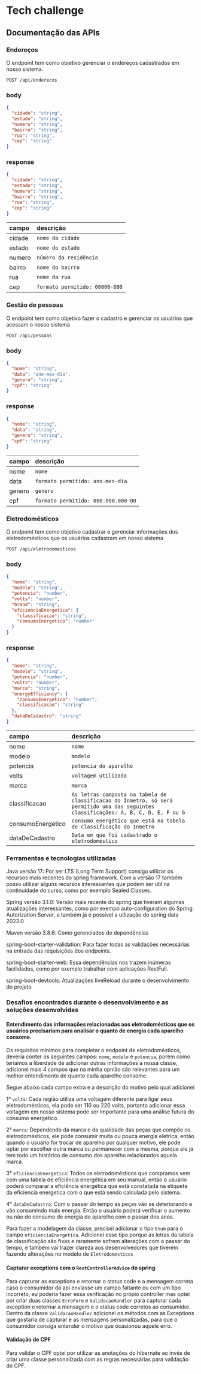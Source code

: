 # Tech challenge

## Documentação das APIs

### Endereços
O endpoint tem como objetivo gerenciar o endereços cadastrados em nosso sistema. 

```http
POST /api/enderecos
```

### body

```json
{
  "cidade": "string",
  "estado": "string",
  "numero": "string",
  "bairro": "string",
  "rua": "string",
  "cep": "string"
}
```

### response

```json
{
  "cidade": "string",
  "estado": "string",
  "numero": "string",
  "bairro": "string",
  "rua": "string",
  "cep": "string"
}
```

| campo | descrição |
| :--- | :--- |
| cidade | `nome da cidade` |
| estado | `nome do estado` |
| numero | `número da residência` |
| bairro | `nome do bairro` |
| rua | `nome da rua` |
| cep | `formato permitido: 00000-000` |

### Gestão de pessoas
O endpoint tem como objetivo fazer o cadastro e gerenciar os usuários que acessam o nosso sistema

```http
POST /api/pessoas
```
### body

```json
{
  "nome": "string",
  "data": "ano-mes-dia",
  "genero": "string",
  "cpf": "string"
}
```

### response
```json
{
  "nome": "string",
  "data": "string",
  "genero": "string",
  "cpf": "string"
}
```

| campo | descrição |
| :--- | :--- |
| nome | `nome` |
| data | `formato permitido: ano-mes-dia` |
| genero | `genero` |
| cpf | `formato permitido: 000.000.000-00` |

### Eletrodomésticos
O endpoint tem como objetivo cadastrar e gerenciar informações dos eletrodomésticos que os usuários cadastram em nosso sistema

```http
POST /api/eletrodomesticos
```

### body
```json
{
  "nome": "string",
  "modelo": "string",
  "potencia": "number",
  "volts": "number",
  "brand": "string",
  "eficienciaEnergetica": {
    "classificacao": "string",
    "comsumoEnergetico": "number"
  }
}
```

### response
```json
{
  "nome": "string",
  "modelo": "string",
  "potencia": "number",
  "volts": "number",
  "marca": "string",
  "energyEfficiency": {
    "consumoEnergetico": "number",
    "classificacao": "string"
  },
  "dataDeCadastro": "string"
}
```

| campo | descrição |
| :--- | :--- |
| nome | `nome` |
| modelo | `modelo` |
| potencia | `potencia do aparelho` |
| volts | `voltagem utilizada` |
| marca | `marca` |
| classificacao | `As letras composta na tabela de classificacao do Inmetro, só será permitido uma das seguintes classificações: A, B, C, D, E, F ou G` |
| consumoEnergetico | `consumo energético que está na tabela de classificação do Inmetro` |
| dataDeCadastro | `Data em que foi cadastrado o eletrodoméstico` | 


### Ferramentas e tecnologias utilizadas
Java versão 17: Por ser LTS (Long Term Support) consigo utilizar os recursos mais recentes do spring framework. Com a versão 17 também posso utilizar 
alguns recursos interessantes que podem ser util na continuidade do curso, como por exemplo Sealed Classes.

Spring versão 3.1.0: Versão mais recente do spring que tiveram algumas atualizações interessantes, como por exempo auto-configuration do Spring Autorization Server, 
e também já é possível a utlização do spring data 2023.0

Maven versão 3.8.6: Como gerenciados de dependências

spring-boot-starter-validation: Para fazer todas as validações necessárias na entrada das requisições dos endpoints.

spring-boot-starter-web: Essa dependências nos trazem inúmeras facilidades, como por exemplo trabalhar com aplicações RestFull.

spring-boot-devtools: Atualizações liveReload durante o desenvolvimento do projeto


### Desafios encontrados durante o desenvolvimento e as soluções desenvolvidas

#### Entendimento das informações relacionadas aos eletrodomésticos que os usuários precisariam para analisar o quanto de energia cada aparelho consome.

Os requisitos mínimos para completar o endpoint de eletrodomésticos, deveria conter os seguintes campos: `nome`, `modelo` e `potencia`, porém como 
teriamos a liberdade de adicionar outras informações a nossa classe, adicionei mais 4 campos que na minha opnião são relevantes para um melhor entendimento
de quanto cada aparelho consome. 

Segue abaixo cada campo extra e a descrição do motivo pelo qual adicionei

  1° `volts`: Cada região utiliza uma voltagem diferente para ligar seus eletrodomésticos, ela pode ser 110 ou 220 volts, portanto adicionar essa voltagem em nosso sistema pode ser importante
  para uma análise futura do consumo energético.
  
  2° `marca`: Dependendo da marca e da qualidade das peças que compõe os eletrodomésticos, ele pode consumir muita ou pouca energia eletrica, então quando o usuário for trocar de aparelho por qualquer
 motivo, ele pode optar por escolher outra marca ou permanecer com a mesma, porque ele já tem todo um histórico de consumo dos aparelho relacionados aquela marca. 
  
  3° `eficienciaEnergetica`: Todos os eletrodomésticos que compramos vem com uma tabela de eficiência energética em seu manual, então o usuário poderá comparar a eficiẽncia energética que está constatada na etiqueta da eficiencia energetica com o que está sendo calculada pelo sistema.
  
  4° `dataDeCadastro`: Com o passar do tempo as peças vão se deteriorando e vão consumindo mais energia. Então o usuário poderá verificar o aumento ou não do consumo de energia do aparelho com o passar dos anos.

Para fazer a modelagem da classe, precisei adicionar o tipo `Enum` para o campo `eficienciaEnergetica`. Adicionei esse tipo porque as letras da tabela de classificação são fixas e raramente sofrem
alterações com o passar do tempo, e também vai trazer clareza aos desenvolvedores que tiverem fazendo alterações no modelo de `Eletrodomesticos`

#### Capturar execptions com o `RestControllerAdvice` do spring

Para capturar as exceptions e retornar o status code e a mensagem correta caso o consumidor da api enviasse um campo faltante ou com um tipo incorreto, eu poderia fazer essa verificação no própio controller mas optei por criar duas classes `ErroForm` e `ValidacaoHandler` para capturar cada exception e retornar a mensagem e o status code corretos ao consumidor. 
Dentro da classe `ValidacaoHandler` adicionei os métodos com as Exceptions que gostaria de capturar e as mensagens personalizadas, para que o consumidor consiga entender o motivo que ocasionou aquele erro.


#### Validação de CPF
Para validar o CPF optei por utilizar as anotações do hibernate ao invés de criar uma classe personalizada com as regras necessárias para validação do CPF. 

